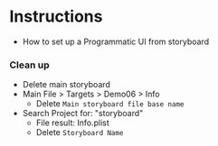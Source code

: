 # Instructions

- How to set up a Programmatic UI from storyboard

### Clean up

- Delete main storyboard
- Main File > Targets > Demo06 > Info
  - Delete `Main storyboard file base name`
- Search Project for: "storyboard"
  - File result: Info.plist
  - Delete `Storyboard Name` 
